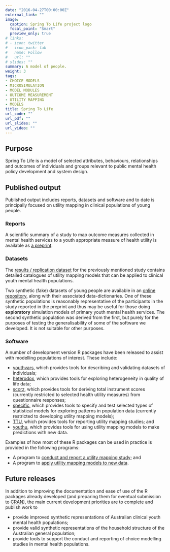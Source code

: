 ```yaml
---
date: "2016-04-27T00:00:00Z"
external_link: ""
image:
  caption: Spring To Life project logo
  focal_point: "Smart"
  preview_only: true
# links:
# - icon: twitter
#   icon_pack: fab
#   name: Follow
#   url: ""
# slides: ""
summary: A model of people.
weight: 3
tags:
- CHOICE MODELS
- MICROSIMULATION
- MODEL MODULES
- OUTCOME MEASUREMENT
- UTILITY MAPPING
- MODELS
title: Spring To Life
url_code: ""
url_pdf: ""
url_slides: ""
url_video: ""
---
```


## Purpose
Spring To Life is a model of selected attributes, behaviours, relationships and outcomes of individuals and groups relevant to public mental health policy development and system design.

## Published output
Published output includes reports, datasets and software and to date is principally focused on utility mapping in clinical populations of young people. 

### Reports
A scientific summary of a study to map outcome measures collected in mental health services to a youth appropriate measure of health utility is available as [a preprint](https://www.medrxiv.org/content/10.1101/2021.07.07.21260129v2).

### Datasets
The [results / replication dataset](https://doi.org/10.7910/DVN/DKDIB0) for the previously mentioned study contains detailed catalogues of utility mapping models that can be applied to clinical youth mental health populations.

Two synthetic (fake) datasets of young people are available in an [online repository](https://doi.org/10.7910/DVN/HJXYKQ), along with their associated data-dictionaries. One of these synthetic populations is reasonably representative of the participants in the study reported in the preprint and thus may be useful for those doing **exploratory** simulation models of primary youth mental health services. The second synthetic population was derived from the first, but purely for the purposes of testing the generalisability of some of the software we developed. It is not suitable for other purposes.

### Software
A number of development version R packages have been released to assist with modelling populations of interest. These include:

- [youthvars](https://ready4-dev.github.io/youthvars/index.html), which provides tools for describing and validating datasets of individuals;
- [heterodox](https://ready4-dev.github.io/heterodox/index.html), which provides tools for exploring heterogeneity in quality of life data; 
- [scorz](https://ready4-dev.github.io/scorz/index.html), which provides tools for deriving total instrument scores (currently restricted to selected health utility measures) from questionnaire responses;
- [specific](https://ready4-dev.github.io/specific/index.html), which provides tools to specify and test selected types of statistical models for exploring patterns in population data (currently restricted to developing utility mapping models); 
- [TTU](https://ready4-dev.github.io/ttu/index.html), which provides tools for reporting utility mapping studies; and
- [youthu](https://ready4-dev.github.io/youthu/index.html), which provides tools for using utility mapping models to make predictions with new data.

Examples of how most of these R packages can be used in practice is provided in the following programs:

- A program to [conduct and report a utility mapping study](https://doi.org/10.5281/zenodo.6116077); and
- A program to [apply utility mapping models to new data](https://doi.org/10.5281/zenodo.6317179).

## Future releases
In addition to improving the documentation and ease of use of the R packages already developed (and preparing them for eventual submission to [CRAN](https://cran.r-project.org/)), the main current development priorities are to complete and publish work to 
- provide improved synthetic representations of Australian clinical youth mental health populations; 
- provide valid synthetic representations of the household structure of the Australian general population;
- provide tools to support the conduct and reporting of choice modelling studies in mental health populations.